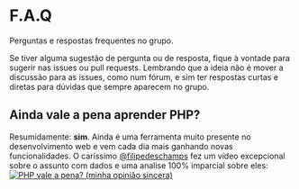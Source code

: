 # F.A.Q

Perguntas e respostas frequentes no grupo.

Se tiver alguma sugestão de pergunta ou de resposta, fique à vontade para sugerir nas issues ou pull requests.
Lembrando que a ideia não é mover a discussão para as issues, como num fórum, e sim ter respostas curtas e diretas para dúvidas que sempre aparecem no grupo.

## Ainda vale a pena aprender PHP?
Resumidamente: **sim**. Ainda é uma ferramenta muito presente no desenvolvimento web e vem cada dia mais ganhando novas funcionalidades. O caríssimo [@filipedeschamps](https://github.com/filipedeschamps) fez um vídeo excepcional sobre o assunto com dados e uma analise 100% imparcial sobre eles:<br>
[![PHP vale a pena? (minha opinião sincera)](https://img.youtube.com/vi/H43fXodv6WY/0.jpg)](https://www.youtube.com/watch?v=H43fXodv6WY)
